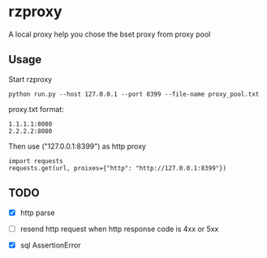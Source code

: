 # rzproxy

A local proxy help you chose the bset proxy from proxy pool


## Usage

Start rzproxy

	python run.py --host 127.0.0.1 --port 8399 --file-name proxy_pool.txt

proxy.txt format:
	
	1.1.1.1:8080
	2.2.2.2:8080
	
Then use ("127.0.0.1:8399") as http proxy

	import requests
	requests.get(url, proixes={"http": "http://127.0.0.1:8399"})

## TODO

- [x] http parse

- [ ] resend http request when http response code is 4xx or 5xx 

- [x] sql AssertionError

